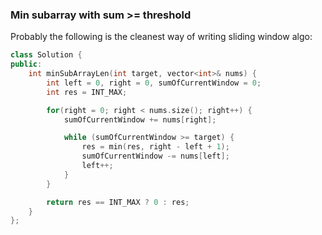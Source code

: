 ### Min subarray with sum >= threshold

Probably the following is the cleanest way of writing sliding window algo:

```cpp
class Solution {
public:
    int minSubArrayLen(int target, vector<int>& nums) {
        int left = 0, right = 0, sumOfCurrentWindow = 0;
        int res = INT_MAX;

        for(right = 0; right < nums.size(); right++) {
            sumOfCurrentWindow += nums[right];

            while (sumOfCurrentWindow >= target) {
                res = min(res, right - left + 1);
                sumOfCurrentWindow -= nums[left];
                left++;
            }
        }

        return res == INT_MAX ? 0 : res;
    }
};
```
